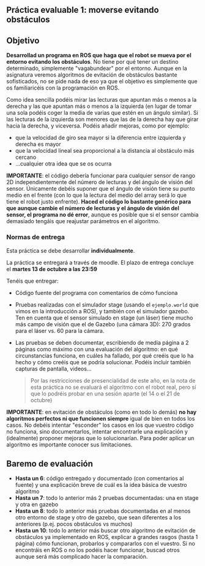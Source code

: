 ## Práctica evaluable 1: moverse evitando obstáculos

## Objetivo 

**Desarrollad un programa en ROS que haga que el robot se mueva por el entorno evitando los obstáculos**.  No tiene por qué tener un destino determinado, simplemente "vagabundear" por el entorno. Aunque en la asignatura veremos algoritmos de evitación de obstáculos bastante sofisticados, no se pide nada de eso ya que el objetivo es simplemente que os familiaricéis con la programación en ROS.

Como idea sencilla podéis mirar las lecturas que apuntan más o menos a la derecha y las que apuntan más o menos a la izquierda (en lugar de tomar una sola podéis coger la media de varias que estén en un ángulo similar). Si las lecturas de la izquierda son menores que las de la derecha hay que girar hacia la derecha, y viceversa. Podéis añadir mejoras, como por ejemplo:

 - que la velocidad de giro sea mayor si la diferencia entre izquierda y derecha es mayor
 - que la velocidad lineal sea proporcional a la distancia al obstáculo más cercano
 - ...cualquier otra idea que se os ocurra

**IMPORTANTE**: el código debería funcionar para cualquier sensor de rango 2D independientemente del número de lecturas y del ángulo de visión del sensor. Únicamente debéis suponer que el ángulo de visión tiene su punto medio en el frente (con lo que la lectura del medio del array será lo que tiene el robot justo enfrente). **Haced el código lo bastante  genérico para que aunque cambie el número de lecturas y el ángulo de visión del sensor, el programa no dé error**, aunque es posible que si el sensor cambia demasiado tengáis que reajustar parámetros en el algoritmo.

### Normas de entrega

Esta práctica se debe desarrollar **individualmente**.

La práctica se entregará a través de moodle. El plazo de entrega concluye el **martes 13 de octubre a las 23:59**

Tenéis que entregar:

- Código fuente del programa con comentarios de cómo funciona
- Pruebas realizadas con el simulador stage (usando el `ejemplo.world` que vimos en la introducción a ROS), y también con el simulador gazebo. Ten en cuenta que el sensor simulado en stage (un láser) tiene mucho más campo de visión que el de Gazebo (una cámara 3D): 270 grados para el láser vs. 60 para la cámara.
- Las pruebas se deben documentar, escribiendo de media página a 2 páginas como máximo con una evaluación del algoritmo: en qué circunstancias funciona, en cuáles ha fallado, por qué creéis que lo ha hecho y cómo creéis que se podría solucionar. Podéis incluir también capturas de pantalla, videos...
  
  > Por las restricciones de presencialidad de este año, en la nota de esta práctica no se evaluará el algoritmo con el robot real, pero sí que lo podréis probar en una sesión aparte (el 14 o el 21 de octubre)

**IMPORTANTE**: en evitación de obstáculos (como en todo lo demás) **no hay algoritmos perfectos  ni que funcionen siempre** igual de bien en todos los casos. No debéis intentar "esconder" los casos en los que vuestro código no funciona, sino documentarlos, intentar encontrarle una explicación y (idealmente) proponer mejoras que lo solucionarían. Para poder aplicar un algoritmo es importante conocer sus limitaciones.

## Baremo de evaluación

- **Hasta un 6**: código entregado y documentado (con comentarios al fuente) y una explicación breve  de cuál es la idea básica de vuestro algoritmo
- **Hasta un 7**: todo lo anterior más 2 pruebas documentadas: una en stage y otra en gazebo
- **Hasta un 8**: todo lo anterior más pruebas documentadas en al menos otro entorno de stage y otro de gazebo, que sean diferentes a los anteriores (p.ej. pocos obstáculos vs muchos)
- **Hasta un 10**: todo lo anterior más buscar otro algoritmo de evitación de obstáculos ya implementado en ROS, explicar a grandes rasgos (hasta 1 página) cómo funcionan, probarlos y compararlos con el vuestro. Si no encontráis en ROS o no los podéis  hacer funcionar, buscad otros aunque será más complicado hacer la comparación.